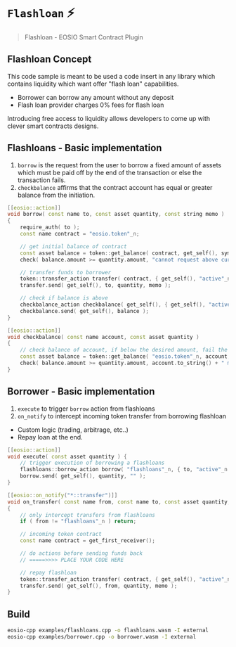 # `Flashloan` ⚡️

> Flashloan - EOSIO Smart Contract Plugin

## Flashloan Concept

This code sample is meant to be used a code insert in any library which contains liquidity which want offer "flash loan" capabilities.

- Borrower can borrow any amount without any deposit
- Flash loan provider charges 0% fees for flash loan

Introducing free access to liquidity allows developers to come up with clever smart contracts designs.

## Flashloans - Basic implementation

1. `borrow` is the request from the user to borrow a fixed amount of assets which must be paid off by the end of the transaction or else the transaction fails.
2. `checkbalance` affirms that the contract account has equal or greater balance from the initiation.

```c++
[[eosio::action]]
void borrow( const name to, const asset quantity, const string memo )
{
    require_auth( to );
    const name contract = "eosio.token"_n;

    // get initial balance of contract
    const asset balance = token::get_balance( contract, get_self(), symcode );
    check( balance.amount >= quantity.amount, "cannot request above current balance");

    // transfer funds to borrower
    token::transfer_action transfer( contract, { get_self(), "active"_n });
    transfer.send( get_self(), to, quantity, memo );

    // check if balance is above
    checkbalance_action checkbalance( get_self(), { get_self(), "active"_n });
    checkbalance.send( get_self(), balance );
}

[[eosio::action]]
void checkbalance( const name account, const asset quantity )
{
    // check balance of account, if below the desired amount, fail the transaction
    const asset balance = token::get_balance( "eosio.token"_n, account, quantity.symbol.code() );
    check( balance.amount >= quantity.amount, account.to_string() + " must have a balance equal or above " + quantity.to_string() );
}
```

## Borrower - Basic implementation

1. `execute` to trigger `borrow` action from flashloans
2. `on_notify` to intercept incoming token transfer from borrowing flashloan
  - Custom logic (trading, arbitrage, etc..)
  - Repay loan at the end.

```c++
[[eosio::action]]
void execute( const asset quantity ) {
    // trigger execution of borrowing a flashloans
    flashloans::borrow_action borrow( "flashloans"_n, { to, "active"_n });
    borrow.send( get_self(), quantity, "" );
}

[[eosio::on_notify("*::transfer")]]
void on_transfer( const name from, const name to, const asset quantity, const string memo )
{
    // only intercept transfers from flashloans
    if ( from != "flashloans"_n ) return;

    // incoming token contract
    const name contract = get_first_receiver();

    // do actions before sending funds back
    // =====>>>> PLACE YOUR CODE HERE

    // repay flashloan
    token::transfer_action transfer( contract, { get_self(), "active"_n });
    transfer.send( get_self(), from, quantity, memo );
}
```

## Build

```bash
eosio-cpp examples/flashloans.cpp -o flashloans.wasm -I external
eosio-cpp examples/borrower.cpp -o borrower.wasm -I external
```